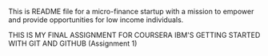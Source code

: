This is README file for a micro-finance startup  with a mission to empower and provide opportunities for low income individuals. 

THIS IS MY FINAL ASSIGNMENT FOR COURSERA IBM'S GETTING STARTED WITH GIT AND GITHUB (Assignment 1)

